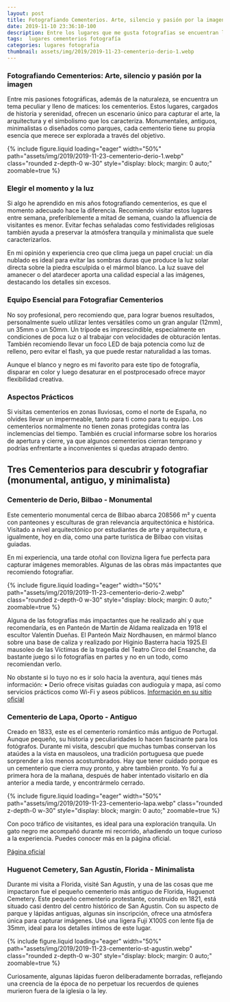 ```yaml
---
layout: post
title: Fotografiando Cementerios. Arte, silencio y pasión por la imagen
date: 2019-11-10 23:36:10-100
description: Entre los lugares que me gusta fotografias se encuentran los cementerios. Estos lugares, cargados de historia y serenidad, ofrecen un escenario único para capturar el arte
tags:  lugares cementerios fotografía
categories: lugares fotografia
thumbnail: assets/img/2019/2019-11-23-cementerio-derio-1.webp
---
```


### Fotografiando Cementerios: Arte, silencio y pasión por la imagen

Entre mis pasiones fotográficas, además de la naturaleza, se encuentra un tema peculiar y lleno de matices: los cementerios. Estos lugares, cargados de historia y serenidad, ofrecen un escenario único para capturar el arte, la arquitectura y el simbolismo que los caracteriza. Monumentales, antiguos, minimalistas o diseñados como parques, cada cementerio tiene su propia esencia que merece ser explorada a través del objetivo.

<div class="text-center">
{% include figure.liquid loading="eager" width="50%" path="assets/img/2019/2019-11-23-cementerio-derio-1.webp" class="rounded z-depth-0 w-30" style="display: block; margin: 0 auto;" zoomable=true %}   
</div>

### Elegir el momento y la luz

Si algo he aprendido en mis años fotografiando cementerios, es que el momento adecuado hace la diferencia. Recomiendo visitar estos lugares entre semana, preferiblemente a mitad de semana, cuando la afluencia de visitantes es menor. Evitar fechas señaladas como festividades religiosas también ayuda a preservar la atmósfera tranquila y minimalista que suele caracterizarlos.

En mi opinión y experiencia creo que clima juega un papel crucial: un día nublado es ideal para evitar las sombras duras que produce la luz solar directa sobre la piedra esculpida o el mármol blanco. La luz suave del amanecer o del atardecer aporta una calidad especial a las imágenes, destacando los detalles sin excesos.

### Equipo Esencial para Fotografiar Cementerios

No soy profesional, pero recomiendo que, para lograr buenos resultados, personalmente suelo utilizar lentes versátiles como un gran angular (12mm), un 35mm o un 50mm. Un trípode es imprescindible, especialmente en condiciones de poca luz o al trabajar con velocidades de obturación lentas. También recomiendo llevar un foco LED de baja potencia como luz de relleno, pero evitar el flash, ya que puede restar naturalidad a las tomas.

Aunque el blanco y negro es mi favorito para este tipo de fotografía, disparar en color y luego desaturar en el postprocesado ofrece mayor flexibilidad creativa.

### Aspectos Prácticos
Si visitas cementerios en zonas lluviosas, como el norte de España, no olvides llevar un impermeable, tanto para ti como para tu equipo. Los cementerios normalmente no tienen zonas protegidas contra las inclemencias del tiempo. También es crucial informarse sobre los horarios de apertura y cierre, ya que algunos cementerios cierran temprano y podrías enfrentarte a inconvenientes si quedas atrapado dentro.

## Tres Cementerios para descubrir y fotografiar (monumental, antiguo, y minimalista)

### Cementerio de Derio, Bilbao - Monumental

Este cementerio monumental cerca de Bilbao abarca 208566 m² y cuenta con panteones y esculturas de gran relevancia arquitectónica e histórica. Visitado a nivel arquitectónico por estudiantes de arte y arquitectura, e igualmente, hoy en día, como una parte turística de Bilbao con visitas guiadas.

En mi experiencia, una tarde otoñal con llovizna ligera fue perfecta para capturar imágenes memorables. Algunas de las obras más impactantes que recomiendo fotografiar.

<div class="text-center">
{% include figure.liquid loading="eager" width="50%" path="assets/img/2019/2019-11-23-cementerio-derio-2.webp" class="rounded z-depth-0 w-30" style="display: block; margin: 0 auto;" zoomable=true %}   
</div>

Alguna de las fotografías más impactantes que he realizado ahí y que recomendaría, es en Panteón de Martín de Aldama realizada en 1918 el escultor Valentín Dueñas. El Panteón Maiz Nordhausen, en mármol blanco sobre una base de caliza y realizado por Higinio Basterra hacia 1925.El mausoleo de las Víctimas de la tragedia del Teatro Circo del Ensanche, da bastante juego si lo fotografías en partes y no en un todo, como recomiendan verlo.

No obstante si lo tuyo no es ir solo hacia la aventura, aquí tienes más información:
• Derio ofrece visitas guiadas con audioguía y mapa, así como servicios prácticos como Wi-Fi y aseos públicos. 
[Información en su sitio oficial](https://bilbaozerbitzuak.bilbao.eus/cementerio-bilbao-folleto-visita/)

### Cementerio de Lapa, Oporto - Antiguo

Creado en 1833, este es el cementerio romántico más antiguo de Portugal. Aunque pequeño, su historia y peculiaridades lo hacen fascinante para los fotógrafos. Durante mi visita, descubrí que muchas tumbas conservan los ataúdes a la vista en mausoleos, una tradición portuguesa que puede sorprender a los menos acostumbrados. Hay que tener cuidado porque es un cementerio que cierra muy pronto, y abre también pronto. Yo fui a primera hora de la mañana, después de haber intentado visitarlo en día anterior a media tarde, y encontrármelo cerrado.

<div class="text-center">
{% include figure.liquid loading="eager" width="50%" path="assets/img/2019/2019-11-23-cementerio-lapa.webp" class="rounded z-depth-0 w-30" style="display: block; margin: 0 auto;" zoomable=true %}   
</div>

Con poco tráfico de visitantes, es ideal para una exploración tranquila. Un gato negro me acompañó durante mi recorrido, añadiendo un toque curioso a la experiencia. Puedes conocer más en la página oficial.

[Página oficial](https://irmandadedalapa.pt/)

### Huguenot Cemetery, San Agustín, Florida - Minimalista

Durante mi visita a Florida, visité San Agustín, y una de las cosas que me impactaron fue el pequeño cementerio más antiguo de Florida, Huguenot Cemetery. Este pequeño cementerio protestante, construido en 1821, está situado casi dentro del centro histórico de San Agustín. Con su aspecto de parque y lápidas antiguas, algunas sin inscripción, ofrece una atmósfera única para capturar imágenes. Usé una ligera Fuji X100S con lente fija de 35mm, ideal para los detalles íntimos de este lugar.

<div class="text-center">
{% include figure.liquid loading="eager" width="50%" path="assets/img/2019/2019-11-23-cementerio-st-agustin.webp" class="rounded z-depth-0 w-30" style="display: block; margin: 0 auto;" zoomable=true %}   
</div>



Curiosamente, algunas lápidas fueron deliberadamente borradas, reflejando una creencia de la época de no perpetuar los recuerdos de quienes murieron fuera de la iglesia o la ley.

















